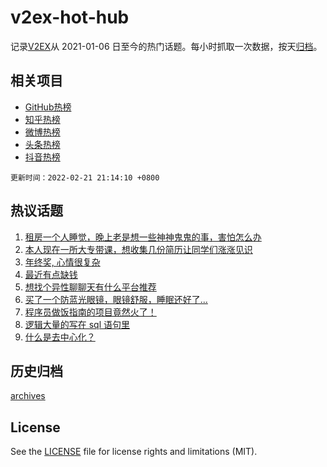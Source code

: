 # v2ex-hot-hub

 记录[V2EX](https://www.v2ex.com/)从 2021-01-06 日至今的热门话题。每小时抓取一次数据，按天[归档](archives)。
 
 ## 相关项目

- [GitHub热榜](https://github.com/lonnyzhang423/github-hot-hub)
- [知乎热榜](https://github.com/lonnyzhang423/zhihu-hot-hub)
- [微博热榜](https://github.com/lonnyzhang423/weibo-hot-hub)
- [头条热榜](https://github.com/lonnyzhang423/toutiao-hot-hub)
- [抖音热榜](https://github.com/lonnyzhang423/douyin-hot-hub)


 `更新时间：2022-02-21 21:14:10 +0800`

## 热议话题

1. [租房一个人睡觉，晚上老是想一些神神鬼鬼的事，害怕怎么办](https://www.v2ex.com/t/835303)
1. [本人现在一所大专带课，想收集几份简历让同学们涨涨见识](https://www.v2ex.com/t/835286)
1. [年终奖, 心情很复杂](https://www.v2ex.com/t/835402)
1. [最近有点缺钱](https://www.v2ex.com/t/835314)
1. [想找个异性聊聊天有什么平台推荐](https://www.v2ex.com/t/835291)
1. [买了一个防蓝光眼镜，眼镜舒服，睡眠还好了...](https://www.v2ex.com/t/835258)
1. [程序员做饭指南的项目竟然火了！](https://www.v2ex.com/t/835363)
1. [逻辑大量的写在 sql 语句里](https://www.v2ex.com/t/835439)
1. [什么是去中心化？](https://www.v2ex.com/t/835289)

## 历史归档

[archives](archives)

## License

See the [LICENSE](LICENSE) file for license rights and limitations (MIT).
